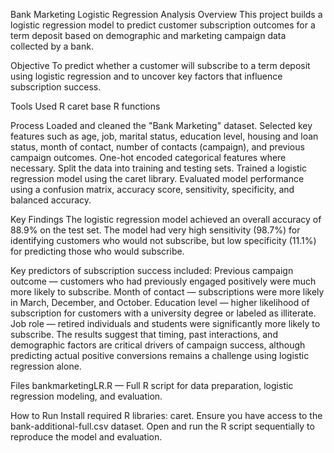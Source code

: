 Bank Marketing Logistic Regression Analysis
Overview
This project builds a logistic regression model to predict customer subscription outcomes for a term deposit based on demographic and marketing campaign data collected by a bank.

Objective
To predict whether a customer will subscribe to a term deposit using logistic regression and to uncover key factors that influence subscription success.

Tools Used
R
caret
base R functions

Process
Loaded and cleaned the "Bank Marketing" dataset.
Selected key features such as age, job, marital status, education level, housing and loan status, month of contact, number of contacts (campaign), and previous campaign outcomes.
One-hot encoded categorical features where necessary.
Split the data into training and testing sets.
Trained a logistic regression model using the caret library.
Evaluated model performance using a confusion matrix, accuracy score, sensitivity, specificity, and balanced accuracy.

Key Findings
The logistic regression model achieved an overall accuracy of 88.9% on the test set.
The model had very high sensitivity (98.7%) for identifying customers who would not subscribe, but low specificity (11.1%) for predicting those who would subscribe.

Key predictors of subscription success included:
Previous campaign outcome — customers who had previously engaged positively were much more likely to subscribe.
Month of contact — subscriptions were more likely in March, December, and October.
Education level — higher likelihood of subscription for customers with a university degree or labeled as illiterate.
Job role — retired individuals and students were significantly more likely to subscribe.
The results suggest that timing, past interactions, and demographic factors are critical drivers of campaign success, although predicting actual positive conversions remains a challenge using logistic regression alone.

Files
bankmarketingLR.R — Full R script for data preparation, logistic regression modeling, and evaluation.

How to Run
Install required R libraries: caret.
Ensure you have access to the bank-additional-full.csv dataset.
Open and run the R script sequentially to reproduce the model and evaluation.
